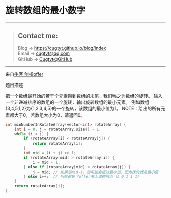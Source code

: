 # 旋转数组的最小数字

---
> ## Contact me:
> Blog -> <https://cugtyt.github.io/blog/index>  
> Email -> <cugtyt@qq.com>  
> GitHub -> [Cugtyt@GitHub](https://github.com/Cugtyt)

---

来自[牛客 剑指offer](https://www.nowcoder.com/)

题目描述

把一个数组最开始的若干个元素搬到数组的末尾，我们称之为数组的旋转。
输入一个非递减排序的数组的一个旋转，输出旋转数组的最小元素。
例如数组{3,4,5,1,2}为{1,2,3,4,5}的一个旋转，该数组的最小值为1。
NOTE：给出的所有元素都大于0，若数组大小为0，请返回0。

``` c++
int minNumberInRotateArray(vector<int> rotateArray) {
    int i = 0, j = rotateArray.size() - 1;
    while (i < j) {
        if (rotateArray[i] < rotateArray[j]) {
            return rotateArray[i];
        }
        int mid = (i + j) >> 1;
        if (rotateArray[mid] > rotateArray[i]) {
            i = mid + 1;
        } else if (rotateArray[mid] < rotateArray[j]) {
            j = mid; // 如果是mid-1，则可能会错过最小值，因为找的就是最小值
        } else i++;  // 巧妙避免了offer书上说的坑点（1 0 1 1 1）
    }
    return rotateArray[i];
}
```